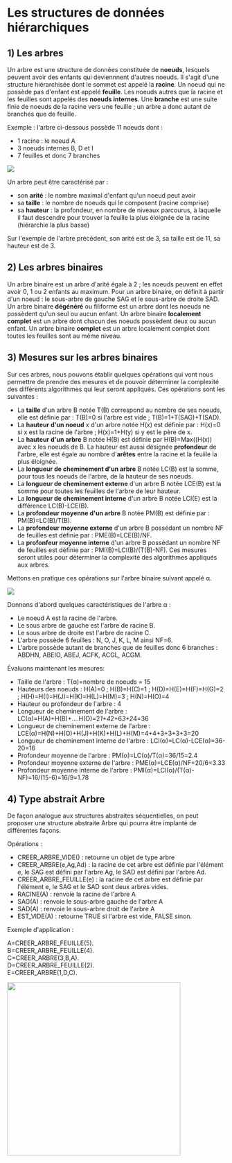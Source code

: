 # Les structures de données hiérarchiques


## 1) Les arbres

Un arbre est une structure de données constituée de **noeuds**, lesquels peuvent avoir des enfants qui deviennnent d'autres noeuds.
Il s'agit d'une structure hiérarchisée dont le sommet est appelé la **racine**.
Un noeud qui ne possède pas d'enfant est appelé **feuille**.
Les noeuds autres que la racine et les feuilles sont appelés des **noeuds internes**.
Une **branche** est une suite finie de noeuds de la racine vers une feuille ; un arbre a donc autant de branches que de feuille.

Exemple : l'arbre ci-dessous possède 11 noeuds dont :

- 1 racine : le noeud A
- 3 noeuds internes B, D et I
- 7 feuilles et donc 7 branches

![](Assets/arbre_exemple.png)

Un arbre peut être caractérisé par :
- son **arité** : le nombre maximal d'enfant qu'un noeud peut avoir
- sa **taille** : le nombre de noeuds qui le composent (racine comprise)
- sa **hauteur** : la profondeur, en nombre de niveaux parcourus, à laquelle il faut descendre pour trouver la feuille la plus éloignée de la racine (hiérarchie la plus basse)

Sur l'exemple de l'arbre précédent, son arité est de 3, sa taille est de 11, sa hauteur est de 3.

## 2) Les arbres binaires

Un arbre binaire est un arbre d'arité égale à 2 ; les noeuds peuvent en effet avoir 0, 1 ou 2 enfants au maximum.
Pour un arbre binaire, on définit à partir d'un noeud : le sous-arbre de gauche SAG et le sous-arbre de droite SAD.
Un arbre binaire **dégénéré** ou filiforme est un arbre dont les noeuds ne possèdent qu'un seul ou aucun enfant.
Un arbre binaire **localement complet** est un arbre dont chacun des noeuds possèdent deux ou aucun enfant.
Un arbre binaire **complet** est un arbre localement complet dont toutes les feuilles sont au même niveau.

## 3) Mesures sur les arbres binaires

Sur ces arbres, nous pouvons établir quelques opérations qui vont nous permettre de prendre des mesures et de pouvoir déterminer la complexité des différents algorithmes qui leur seront appliqués.
Ces opérations sont les suivantes : 
- La **taille** d'un arbre B notée T(B) correspond au nombre de ses noeuds, elle est définie par : T(B)=0 si l'arbre est vide ; T(B)=1+T(SAG)+T(SAD).
- La **hauteur d'un noeud** x d'un arbre notée H(x) est définie par :
H(x)=0 si x est la racine de l'arbre ; H(x)=1+H(y) si y est le père de x.
- La **hauteur d'un arbre** B notée H(B) est définie par H(B)=Max((H(x)) avec x les noeuds de B. La hauteur est aussi désignée **profondeur** de l'arbre, elle est égale au nombre d'**arêtes** entre la racine et la feuiile la plus éloignée.
- La **longueur de cheminement d'un arbre** B notée LC(B) est la somme, pour tous les noeuds de l'arbre, de la hauteur de ses noeuds.
- La **longueur de cheminement externe** d'un arbre B notée LCE(B) est la somme pour toutes les feuilles de l'arbre de leur hauteur.
- La **longueur de cheminement interne** d'un arbre B notée LCI(E) est la différence LC(B)-LCE(B).
- La **profondeur moyenne d'un arbre** B notée PM(B) est définie par : PM(B)=LC(B)/T(B).
- La **profondeur moyenne externe** d'un arbre B possédant un nombre NF de feuilles est définie par : PME(B)=LCE(B)/NF.
- La **profonfeur moyenne interne** d'un arbre B possédant un nombre NF de feuilles est définie par : PMI(B)=LCI(B)/(T(B)-NF).
Ces mesures seront utiles pour déterminer la complexité des algorithmes appliqués aux arbres.

Mettons en pratique ces opérations sur l'arbre binaire suivant appelé α.

![](Assets/exemple_arbre_binaire_operations.png)

Donnons d'abord quelques caractéristiques de l'arbre α :

- Le noeud A est la racine de l'arbre.
- Le sous arbre de gauche est l'arbre de racine B.
- Le sous arbre de droite est l'arbre de racine C.
- L'arbre possède 6 feuilles : N, O, J, K, L, M ainsi NF=6.
- L'arbre possède autant de branches que de feuilles donc 6 branches : ABDHN, ABEIO, ABEJ, ACFK, ACGL, ACGM.

Évaluons maintenant les mesures:

- Taille de l'arbre : T(α)=nombre de noeuds = 15
- Hauteurs des noeuds :
H(A)=0 ; H(B)=H(C)=1 ; H(D)=H(E)=H(F)=H(G)=2 ; H(H)=H(I)=H(J)=H(K)=H(L)=H(M)=3 ; H(N)=H(O)=4
- Hauteur ou profondeur de l'arbre : 4
- Longueur de cheminement de l'arbre : LC(α)=H(A)+H(B)+....H(O)=2*1+4*2+6*3+2*4=36
- Longueur de cheminement externe de l'arbre : LCE(α)=H(N)+H(O)+H(J)+H(K)+H(L)+H(M)=4+4+3+3+3+3=20
- Longueur de cheminement interne de l'arbre : LCI(α)=LC(α)-LCE(α)=36-20=16
- Profondeur moyenne de l'arbre : PM(α)=LC(α)/T(α)=36/15=2.4
- Profondeur moyenne externe de l'arbre : PME(α)=LCE(α)/NF=20/6=3.33
- Profondeur moyenne interne de l'arbre : PMI(α)=LCI(α)/(T(α)-NF)=16/(15-6)=16/9=1.78

## 4) Type abstrait Arbre

De façon analogue aux structures abstraites séquentielles, on peut proposer une structure abstraite Arbre qui pourra être implanté de différentes façons.

Opérations :
- CREER_ARBRE_VIDE() : retourne un objet de type arbre
- CREER_ARBRE(e,Ag,Ad) : la racine de cet arbre est définie par l'élément e, le SAG est défini par l'arbre Ag, le SAD est défini par l'arbre Ad.
- CREER_ARBRE_FEUILLE(e) : la racine de cet arbre est définie par l'élément e, le SAG et le SAD sont deux arbres vides.
- RACINE(A) : renvoie la racine de l'arbre A
- SAG(A) : renvoie le sous-arbre gauche de l'arbre A
- SAD(A) : renvoie le sous-arbre droit de l'arbre A
- EST_VIDE(A) : retourne TRUE si l'arbre est vide, FALSE sinon.

Exemple d'application :

A=CREER_ARBRE_FEUILLE(5).   
B=CREER_ARBRE_FEUILLE(4).   
C=CREER_ARBRE(3,B,A).   
D=CREER_ARBRE_FEUILLE(2).   
E=CREER_ARBRE(1,D,C).   

 <img src="Assets/exemple_type_abstrait_arbre_detail.png" width="400" height="400"> 


